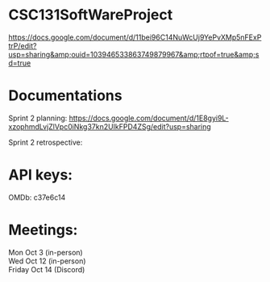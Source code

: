 # CSC131SoftWareProject
https://docs.google.com/document/d/11bei96C14NuWcUj9YePvXMp5nFExPtrP/edit?usp=sharing&amp;ouid=103946533863749879967&amp;rtpof=true&amp;sd=true

# Documentations
Sprint 2 planning:  https://docs.google.com/document/d/1E8gyi9L-xzophmdLvjZlVpc0iNkg37kn2UIkFPD4ZSg/edit?usp=sharing

Sprint 2 retrospective:  

# API keys:
OMDb: c37e6c14

# Meetings:
Mon Oct 3 (in-person)  
Wed Oct 12 (in-person)  
Friday Oct 14 (Discord)  
